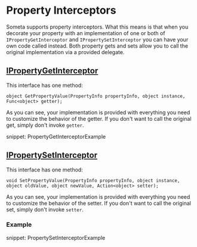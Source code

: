 # Property Interceptors

Someta supports property interceptors.  What this means is that when you decorate your property with an implementation of one or both of `IPropertyGetInterceptor` and `IPropertySetInterceptor` you can have your own code called instead.  Both property gets and sets allow you to call the original implementation via a provided delegate.

## [IPropertyGetInterceptor](/Someta/IPropertyGetInterceptor.cs)

This interface has one method:

```
object GetPropertyValue(PropertyInfo propertyInfo, object instance, Func<object> getter);
```

As you can see, your implementation is provided with everything you need to customize the behavior of the getter.  If you don't want to call the original get, simply don't invoke `getter`.

snippet: PropertyGetInterceptorExample

## [IPropertySetInterceptor](/Someta/IPropertySetInterceptor.cs)

This interface has one method:

```
void SetPropertyValue(PropertyInfo propertyInfo, object instance, object oldValue, object newValue, Action<object> setter);
```

As you can see, your implementation is provided with everything you need to customize the behavior of the setter.  If you don't want to call the original set, simply don't invoke `setter`.

### Example

snippet: PropertySetInterceptorExample